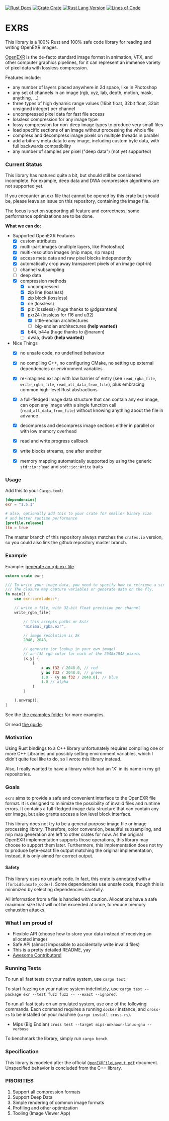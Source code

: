 [![Rust Docs](https://docs.rs/exr/badge.svg)](https://docs.rs/exr) 
[![Crate Crate](https://img.shields.io/crates/v/exr.svg)](https://crates.io/crates/exr) 
[![Rust Lang Version](https://img.shields.io/badge/rustc-1.48+-lightgray.svg)](https://blog.rust-lang.org/2020/11/19/Rust-1.48.html) 
[![Lines of Code](https://tokei.rs/b1/github/johannesvollmer/exrs?category=code)](https://tokei.rs)

# EXRS

This library is a 100% Rust and 100% safe code library for
reading and writing OpenEXR images. 

[OpenEXR](http://www.openexr.com/)
is the de-facto standard image format in animation, VFX, and
other computer graphics pipelines, for it can represent an immense variety of pixel data with lossless compression.

Features include:
- any number of layers placed anywhere in 2d space, like in Photoshop
- any set of channels in an image (rgb, xyz, lab, depth, motion, mask, anything, ...)
- three types of high dynamic range values (16bit float, 32bit float, 32bit unsigned integer) per channel
- uncompressed pixel data for fast file access
- lossless compression for any image type
- lossy compression for non-deep image types to produce very small files
- load specific sections of an image without processing the whole file
- compress and decompress image pixels on multiple threads in parallel
- add arbitrary meta data to any image, including custom byte data, with full backwards compatibility
- any number of samples per pixel ("deep data") (not yet supported)

### Current Status

This library has matured quite a bit, but should still be considered incomplete. 
For example, deep data and DWA compression algorithms are not supported yet.

If you encounter an exr file that cannot be opened by this crate but should be,
please leave an issue on this repository, containing the image file.

The focus is set on supporting all feature and correctness; 
some performance optimizations are to be done.

__What we can do:__

- Supported OpenEXR Features
    - [x] custom attributes
    - [x] multi-part images (multiple layers, like Photoshop)
    - [x] multi-resolution images (mip maps, rip maps)
    - [x] access meta data and raw pixel blocks independently
    - [x] automatically crop away transparent pixels of an image (opt-in)   
    - [ ] channel subsampling
    - [ ] deep data
    - [x] compression methods
        - [x] uncompressed
        - [x] zip line (lossless)
        - [x] zip block (lossless)
        - [x] rle (lossless)
        - [x] piz (lossless) (huge thanks to @dgsantana)
        - [x] pxr24 (lossless for f16 and u32)
            - [x] little-endian architectures
            - [ ] big-endian architectures __(help wanted)__
        - [x] b44, b44a (huge thanks to @narann)
        - [ ] dwaa, dwab __(help wanted)__

- Nice Things
    - [x] no unsafe code, no undefined behaviour
    - [x] no compiling C++, no configuring CMake, 
            no setting up external dependencies or environment variables 
    - [x] re-imagined exr api with low barrier of entry
            (see `read_rgba_file`, `write_rgba_file`, `read_all_data_from_file`),
            plus embracing common high-level Rust abstractions
    - [x] a full-fledged image data structure that can contain any exr image,
            can open any image with a single function call (`read_all_data_from_file`)
            without knowing anything about the file in advance
    - [x] decompress and decompress image sections either 
            in parallel or with low memory overhead
    - [x] read and write progress callback
    - [x] write blocks streams, one after another
    - [x] memory mapping automatically supported 
            by using the generic `std::io::Read` and `std::io::Write` traits


    
<!-- detailed internal feature checklist:
- [x] Inspecting Metadata
    - [x] Singlepart
        - [x] Tiles
        - [x] Scan lines
        - [x] Deep Tiles
        - [ ] Deep Scan Lines _(coded, but untested)_
    - [x] Multipart
        - [x] Tiles
        - [x] Scan lines
        - [ ] Deep Tiles _(coded, but untested)_
        - [x] Deep Scan Lines
    - [x] Multi Resolution
        - [x] Singular Resolution
        - [x] MipMaps
        - [x] RipMaps _(coded, but untested)_
    - [x] Non-Standard Attributes
        - [x] Reading those with known names and unknown names
        - [x] Reading those with known types
        - [x] Reading those with unknown types into a plain byte buffer
    - [x] Nice API for preview attribute extraction
    
- [ ] Decompressing Pixel Data
    - [x] Any LineOrder
    - [x] Any Pixel Type (`f16`, `f32`, `u32`)
    - [x] Multipart
    - [ ] Deep Data
    - [x] Rip/Mip Maps  _(coded, but untested)_
    - [ ] Nice API for RGBA conversion and displaying other color spaces?
    - [ ] Compression Methods
        - [x] Uncompressed
        - [x] ZIPS
        - [x] ZIP
        - [x] RLE
        - [x] PIZ
        - [x] RXR24
        - [x] B44, B44A
        - [ ] DWAA, DWAB

- [ ] Writing images
    - [x] Scan Lines
    - [x] Tiles
    - [x] Multipart
    - [ ] Deep Data
    - [x] User supplied line order
    - [x] Rip/Mip Maps _(coded, but untested)_
    - [x] 100% correct meta data
    - [x] Compression Methods
        - [x] Uncompressed
        - [x] ZIPS (lossless)
        - [x] ZIP (lossless)
        - [x] RLE (lossless)
        - [x] PIZ (lossless)
        - [x] PXR24 (lossless for f16 and u32)
        - [x] B44, B44A
        - [ ] DWAA, DWAB
    
- [x] De/compressing multiple blocks in parallel

- [ ] Profiling and real optimization
    - [x] Memory Mapping

- [x] IO Progress callback?
- [ ] SIMD
- [x] Detailed file validation
    - [x] Channels with an x or y sampling rate other than 1 are allowed only in flat, scan-line based images.
    - [x] If the headers include timeCode and chromaticities attributes, then the values of those attributes must also be the same for all parts of a file
    - [x] Scan-line based images cannot be multi-resolution images. (encoded in type system)
    - [x] Scan-line based images cannot have unspecified line order apparently?
    - [x] layer name is required for multipart images
    - [x] Enforce minimum length of 1 for arrays
    - [x] [Validate data_window matches data size when writing images] is not required because one is inferred from the other
    - [x] Channel names and layer names must be unique
    
- [x] Explore different APIs
    - [x] Let user decide how to store data
    - [x] Loading Metadata and specific tiles or blocks separately
-->
    

### Usage

Add this to your `Cargo.toml`:
```toml
[dependencies]
exr = "1.5.1"

# also, optionally add this to your crate for smaller binary size 
# and better runtime performance
[profile.release]
lto = true
```

The master branch of this repository always matches the `crates.io` version, 
so you could also link the github repository master branch.

### Example

Example: [generate an rgb exr file](https://github.com/johannesvollmer/exrs/blob/master/examples/0_write_rgba.rs).

```rust
extern crate exr;

/// To write your image data, you need to specify how to retrieve a single pixel from it.
/// The closure may capture variables or generate data on the fly.
fn main() {
    use exr::prelude::*;

    // write a file, with 32-bit float precision per channel
    write_rgba_file(

        // this accepts paths or &str
        "minimal_rgba.exr",

        // image resolution is 2k
        2048, 2048,

        // generate (or lookup in your own image)
        // an f32 rgb color for each of the 2048x2048 pixels
        |x,y| {
            (
                x as f32 / 2048.0, // red
                y as f32 / 2048.0, // green
                1.0 - (y as f32 / 2048.0), // blue
                1.0 // alpha
            )
        }

    ).unwrap();
}
```

See the [the examples folder](https://github.com/johannesvollmer/exrs/tree/master/examples) for more examples.

Or read [the guide](https://github.com/johannesvollmer/exrs/tree/master/GUIDE.md).

### Motivation

Using Rust bindings to a C++ library unfortunately 
requires compiling one or more C++ Libraries 
and possibly setting environment variables, 
which I didn't quite feel like to do, 
so I wrote this library instead.

Also, I really wanted to have a library 
which had an 'X' in its name in my git repositories.

### Goals

`exrs` aims to provide a safe and convenient 
interface to the OpenEXR file format. It is designed 
to minimize the possibility of invalid files and runtime errors.
It contains a full-fledged image data structure that can contain any exr image,
but also grants access a low level block interface.

This library does not try to be a general purpose image file or image processing library.
Therefore, color conversion, beautiful subsampling, and mip map generation are left to other crates for now.
As the original OpenEXR implementation supports those operations, this library may choose to support them later.
Furthermore, this implementation does not try to produce byte-exact file output
matching the original implementation, instead, it is only aimed for correct output.

#### Safety
This library uses no unsafe code. In fact, this crate is annotated with `#[forbid(unsafe_code)]`.
Some dependencies use unsafe code, though this is minimized by selecting dependencies carefully.

All information from a file is handled with caution.
Allocations have a safe maximum size that will not be exceeded at once, 
to reduce memory exhaustion attacks.

### What I am proud of

-   Flexible API (choose how to store your data instead of receiving an allocated image)
-   Safe API (almost impossible to accidentally write invalid files)
-   This is a pretty detailed README, yay
-   [Awesome Contributors!](CONTRIBUTORS.md)

### Running Tests

To run all fast tests on your native system, use `cargo test`.

To start fuzzing on your native system indefinitely, 
use `cargo test --package exr --test fuzz fuzz -- --exact --ignored`.

To run all fast tests on an emulated system, use one of the following commands.
Each command requires a running `docker` instance,
and `cross-rs` to be installed on your machine (`cargo install cross-rs`).
- Mips (Big Endian) `cross test --target mips-unknown-linux-gnu --verbose`

To benchmark the library, simply run `cargo bench`.

### Specification

This library is modeled after the 
official [`OpenEXRFileLayout.pdf`](http://www.openexr.com/documentation.html)
document. Unspecified behavior is concluded from the C++ library.

### PRIORITIES
1. Support all compression formats
1. Support Deep Data
1. Simple rendering of common image formats
1. Profiling and other optimization
1. Tooling (Image Viewer App)
